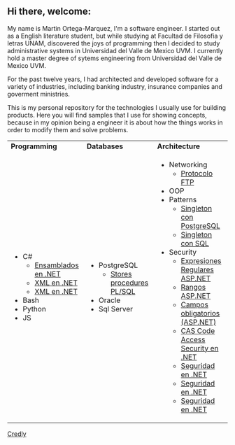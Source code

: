 ## Hi there, welcome:


My name is Martin Ortega-Marquez, I'm a software engineer.
I started out as a English literature student, but while studying at Facultad de Filosofia y letras UNAM, discovered the joys of programming then I decided
to study administrative systems in Universidad del Valle de Mexico UVM.
I currently hold a master degree of sytems engineering from Universidad del Valle de Mexico UVM.

For the past twelve years, I had architected and developed software for a variety of industries, including banking industry, insurance companies and goverment ministries.

This is my personal repository for the technologies I usually use for building products.
Here you will find samples that I use for showing concepts, because in my opinion being a engineer it is about
how the things works in order to modify them and solve problems.
   
<table width="100%">
<tr>
	<td><b>Programming</b></td>
	<td><b>Databases</b></td>
	<td><b>Architecture</b></td>
</tr>
<tr>
	<td>
	<p align="Justify">
		<ul>
			<li>C#
				<ul>
					<li>
						<a href="https://github.com/lynxestudio/20081229-FirstApp">
						Ensamblados en .NET
						</a>
					</li>
					<li>
						<a href="https://github.com/lynxestudio/20100530-LinqXMLSample2">
						XML en .NET
						</a>
					</li>
					<li>
						<a href="https://github.com/lynxestudio/20100526-LinqXMLSample1">
						XML en .NET
						</a>
					</li>
				</ul>
			</li>
			<li>Bash</li>
			<li>Python</li>
			<li>JS</li>
		</ul>
		</p>
	</td>
	<td>
	<p align="justify">
		<ul>
			<li>PostgreSQL
				<ul>
				<li>
				<a href="https://github.com/lynxestudio/20100919-PLSQLStoreProcedures">
				Stores procedures PL/SQL
				</a>
				</li>
				</ul>
			</li>
			<li>Oracle</li>
			<li>Sql Server</li>
		</ul>
	</p>
	</td>
	<td>
	<p align="justify">
		<ul>
			<li>Networking
			<ul>
			<li>
			<a href="https://github.com/lynxestudio/20100821-FTPSample">
			Protocolo FTP
			</a>
			</li>
			</ul>
			</li>
			<li>OOP</li>
			<li>Patterns
				<ul>
					<li>
					<a href="https://github.com/lynxestudio/20100520-SingletonPatternPostgreSQL">
					Singleton con PostgreSQL</a>
					</li>
					<li>
					<a href="https://github.com/lynxestudio/20100503-SingletonPattern">
					Singleton con SQL
					</a>
					</li>
				</ul>
			</li>
			<li>Security
				<ul>
				<li>
				<a href="https://github.com/lynxestudio/20090111-ASP-RegularExpressionValidator
">Expresiones Regulares ASP.NET</a>
</li>
				<li>
				<a href="https://github.com/lynxestudio/20090106-ASP-RangeValidator
">Rangos ASP.NET</a>
</li>
				<li>
				<a href="https://github.com/lynxestudio/20090104-ASP-RequiredFieldValidator
">Campos obligatorios (ASP.NET)</a>
</li>
				<li>
					<a href="https://github.com/lynxestudio/20090305-BankStatements">
					CAS Code Access Security en .NET
					</a>
				</li>
				<li>
				<a href="https://github.com/lynxestudio/20100725-SecurityDotNet2">
				Seguridad en .NET
				</a>
				</li>
				<li>
				<a href="https://github.com/lynxestudio/20100714-SecurityDotNet">
				Seguridad en .NET
				</a>
				</li>
				<li>
				<a href="https://github.com/lynxestudio/20100805-SecurityDotnet3">
				Seguridad en .NET
				</a>
				</li>
				</ul>
			</li>
		</ul>
	</p>
	</td>
</tr>
</table>

<a href="https://www.credly.com/users/martin-ortega-marquez">Credly</a>
<!--
**lynxestudio/lynxestudio** is a ✨ _special_ ✨ repository because its `README.md` (this file) appears on your GitHub profile.

Here are some ideas to get you started:
-->

